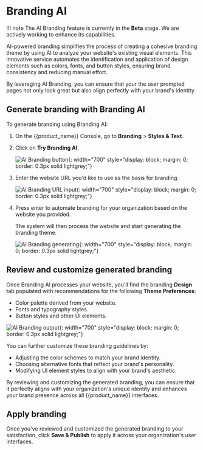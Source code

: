 # Branding AI

!!! note
    The AI Branding feature is currently in the **Beta** stage. We are actively working to enhance its capabilities.

AI-powered branding simplifies the process of creating a cohesive branding theme by using AI to analyze your website's existing visual elements. This innovative service automates the identification and application of design elements such as colors, fonts, and button styles, ensuring brand consistency and reducing manual effort.

By leveraging AI Branding, you can ensure that your the user prompted pages not only look great but also align perfectly with your brand's identity.

## Generate branding with Branding AI

To generate branding using Branding AI:

1. On the {{product_name}} Console, go to **Branding** > **Styles & Text**.

2. Click on **Try Branding AI**.

    ![AI Branding button]({{base_path}}/assets/img/guides/branding/ai-branding-try.png){: width="700" style="display: block; margin: 0; border: 0.3px solid lightgrey;"}

3. Enter the website URL you'd like to use as the basis for branding.

    ![AI Branding URL input]({{base_path}}/assets/img/guides/branding/ai-branding-input.png){: width="700" style="display: block; margin: 0; border: 0.3px solid lightgrey;"}

4. Press enter to automate branding for your organization based on the website you provided.

    The system will then process the website and start generating the branding theme.

    ![AI Branding generating]({{base_path}}/assets/img/guides/branding/ai-branding-generating.png){: width="700" style="display: block; margin: 0; border: 0.3px solid lightgrey;"}

## Review and customize generated branding

Once Branding AI processes your website, you'll find the branding **Design** tab populated with recommendations for the following **Theme Preferences**:

- Color palette derived from your website.
- Fonts and typography styles.
- Button styles and other UI elements.

![AI Branding output]({{base_path}}/assets/img/guides/branding/ai-branding-output.png){: width="700" style="display: block; margin: 0; border: 0.3px solid lightgrey;"}

You can further customize these branding guidelines by:

- Adjusting the color schemes to match your brand identity.
- Choosing alternative fonts that reflect your brand's personality.
- Modifying UI element styles to align with your brand's aesthetic.

By reviewing and customizing the generated branding, you can ensure that it perfectly aligns with your organization's unique identity and enhances your brand presence across all {{product_name}} interfaces.

## Apply branding

Once you've reviewed and customized the generated branding to your satisfaction, click **Save & Publish** to apply it across your organization's user interfaces.
